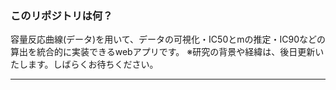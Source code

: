 ### このリポジトリは何？
容量反応曲線(データ)を用いて、データの可視化・IC50とmの推定・IC90などの算出を統合的に実装できるwebアプリです。
※研究の背景や経緯は、後日更新いたします。しばらくお待ちください。

---
